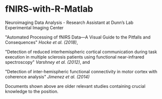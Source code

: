 # fNIRS-with-R-Matlab
Neuroimaging Data Analysis - Research Assistant at Dunn’s Lab Experimental Imaging Center

"Automated Processing of fNIRS Data—A Visual Guide to the Pitfalls and Consequences" *Hocke et al. (2018)*, 

"Detection of reduced interhemispheric cortical communication during task execution in multiple sclerosis patients using functional near-infrared spectroscopy" *Varshney et al. (2012)*, and 

"Detection of inter-hemispheric functional connectivity in motor cortex with coherence analysis" *Jimenez et al. (2014)*

Documents shown above are older relevant studies containing crucial knowledge to the position.

